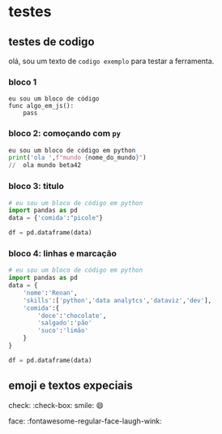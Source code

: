 # testes

## testes de codigo

olá, sou um texto de `codigo exemplo` para testar a ferramenta.

### bloco 1
```
eu sou um bloco de código
func algo_em_js():
    pass
```

### bloco 2: comoçando com `py`
```py
eu sou um bloco de código em python
print('ola ',f"mundo {nome_do_mundo}")
//  ola mundo beta42
```

### bloco 3: titulo
```py title="exemplo_2.py" 
# eu sou um bloco de código em python 
import pandas as pd
data = {'comida':"picole"}

df = pd.dataframe(data)
```

### bloco 4: linhas e marcação

```py linenums="1" hl_lines="5 7"
# eu sou um bloco de código em python 
import pandas as pd
data = {
    'nome':'Renan',
    'skills':['python','data analytcs','dataviz','dev'],
    'comida':{
        'doce':'chocolate',
        'salgado':'pão'
        'suco':'limão'
    }
}

df = pd.dataframe(data)
```

## emoji e textos expeciais

check: :check-box:
smile: :smile:

face: :fontawesome-regular-face-laugh-wink:


